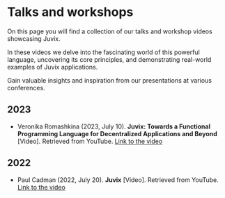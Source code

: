 # Talks and workshops

On this page you will find a collection of our talks and workshop videos showcasing Juvix.

In these videos we delve into the fascinating world of this powerful language,
uncovering its core principles, and demonstrating real-world examples of Juvix
applications.

Gain valuable insights and inspiration from our presentations at various conferences.

## 2023

- Veronika Romashkina (2023, July 10). **Juvix: Towards a Functional Programming Language for Decentralized Applications and Beyond** [Video]. Retrieved from YouTube. [Link to the video](https://youtu.be/nk6aDtzhLYY)

## 2022

- Paul Cadman (2022, July 20). **Juvix** [Video]. Retrieved from YouTube. [Link to the video](https://youtu.be/T8jkl7_BMAY)
